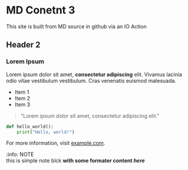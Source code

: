 # MD Conetnt 3

This site is built from MD source in github via an IO Action

## Header 2

### Lorem Ipsum

Lorem ipsum dolor sit amet, **consectetur adipiscing** elit. Vivamus lacinia odio vitae vestibulum vestibulum. Cras venenatis euismod malesuada.

- Item 1
- Item 2
- Item 3

> "Lorem ipsum dolor sit amet, consectetur adipiscing elit."

```python
def hello_world():
    print("Hello, world!")
```

For more information, visit [example.com](https://www.example.com).

<div class="note">
  <div>
   <div>:info: NOTE</div>
  </div>
  <div>
    <div> this is simple note blck <b> with some formater content<b> <em>here<em> </div>
  </div>
</div>
